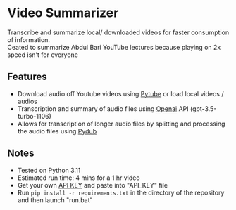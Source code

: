 # Video Summarizer
Transcribe and summarize local/ downloaded videos for faster consumption of information.  
Ceated to summarize Abdul Bari YouTube lectures because playing on 2x speed isn't for everyone

## Features
- Download audio off Youtube videos using [Pytube](https://pytube.io/en/latest/) or load local videos / audios
- Transcription and summary of audio files using [Openai](https://github.com/openai/openai-python) API (gpt-3.5-turbo-1106) 
- Allows for transcription of longer audio files by splitting and processing the audio files using [Pydub](https://github.com/jiaaro/pydub)

## Notes
- Tested on Python 3.11  
- Estimated run time: 4 mins for a 1 hr video                                                                                              
- Get your own [API KEY](https://openai.com/pricing) and paste into "API_KEY" file
- Run ```pip install -r requirements.txt``` in the directory of the repository and then launch "run.bat"

